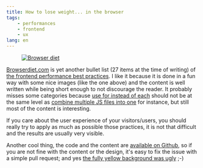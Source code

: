 ```yaml
---
title: How to lose weight... in the browser
tags:
    - performances
    - frontend
    - ux
lang: en
---
```


<figure class="object-center"><a href="/images/browser-diet.jpg"><img src="/images/660x/browser-diet.jpg"
alt="Browser diet"></a>
</figure>

[Browserdiet.com](http://browserdiet.com) is yet another bullet list (27 items
at the time of writing) of [the frontend performance best
practices](/post/livre-high-performances-web-sites). I like it because it is
done in a fun way with some nice images (like the one above) and the content is
well written while being short enough to not discourage the reader. It probably
misses some categories because [use for instead of
each](http://browserdiet.com/#use-for-instead-of-each) should not be at the same
level as [combine multiple JS files into
one](http://browserdiet.com/#combine-js) for instance, but still most of the
content is interesting.

If you care about the user experience of your visitors/users, you should really
try to apply as much as possible those practices, it is not that difficult and
the results are usually very visible.

Another cool thing, the code and the content are [available on
Github](https://github.com/zenorocha/browser-diet), so if you are not fine with
the content or the design, it's easy to fix the issue with a simple pull
request; and yes [the fully yellow background was
ugly](https://github.com/zenorocha/browser-diet/issues/46) ;-)
